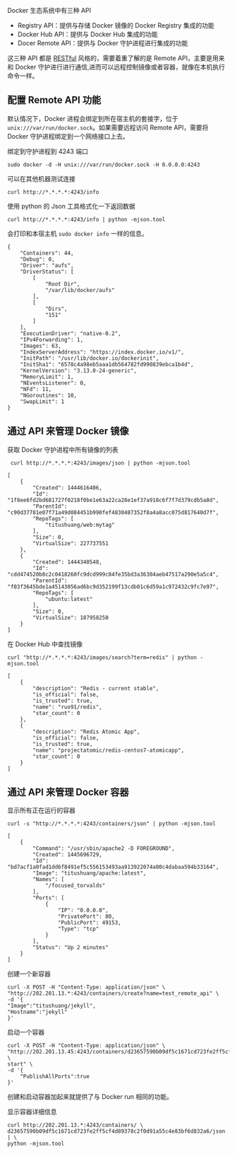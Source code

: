 Docker 生态系统中有三种 API

* Registry API：提供与存储 Docker 镜像的 Docker Registry 集成的功能
* Docker Hub API：提供与 Docker Hub 集成的功能 
* Docer Remote API：提供与 Docker 守护进程进行集成的功能

这三种 API 都是 [RESTful](http://www.ruanyifeng.com/blog/2011/09/restful) 风格的，需要着重了解的是 Remote API，主要是用来和 Docker 守护进行进行通信,进而可以远程控制镜像或者容器，就像在本机执行命令一样。

## 配置 Remote API 功能

默认情况下，Docker 进程会绑定到所在宿主机的套接字，位于 `unix:///var/run/docker.sock`。如果需要远程访问 Remote API，需要将 Docker 守护进程绑定到一个网络接口上去。

绑定到守护进程到 4243 端口

`sudo docker -d -H unix:///var/run/docker.sock -H 0.0.0.0:4243`

可以在其他机器测试连接

`curl http://*.*.*.*:4243/info`

使用 python 的 Json 工具格式化一下返回数据

`curl http://*.*.*.*:4243/info | python -mjson.tool`

会打印和本宿主机 `sudo docker info` 一样的信息。

```
{
    "Containers": 44,
    "Debug": 0,
    "Driver": "aufs",
    "DriverStatus": [
        [
            "Root Dir",
            "/var/lib/docker/aufs"
        ],
        [
            "Dirs",
            "151"
        ]
    ],
    "ExecutionDriver": "native-0.2",
    "IPv4Forwarding": 1,
    "Images": 63,
    "IndexServerAddress": "https://index.docker.io/v1/",
    "InitPath": "/usr/lib/docker.io/dockerinit",
    "InitSha1": "6578c4a98eb5aaa1db564782fd990839ebca1b4d",
    "KernelVersion": "3.13.0-24-generic",
    "MemoryLimit": 1,
    "NEventsListener": 0,
    "NFd": 11,
    "NGoroutines": 10,
    "SwapLimit": 1
}
```

## 通过 API 来管理 Docker 镜像

获取 Docker 守护进程中所有镜像的列表

` curl http://*.*.*.*:4243/images/json | python -mjson.tool`

```
[
    {
        "Created": 1444616406,
        "Id": "1f8ee6fd2bd681727f0218f0be1e63a22ca28e1ef37a918c6f7f7d379cdb5a8d",
        "ParentId": "c90d37781e07f71a49d084451b990fef4830487352f8a4a8acc075d817640d7f",
        "RepoTags": [
            "titushuang/web:mytag"
        ],
        "Size": 0,
        "VirtualSize": 227737551
    },
    {
        "Created": 1444340548,
        "Id": "cdd474520b8c2c0418260fc9dcd999c84fe35bd3a36304aeb47517a290e5a5c4",
        "ParentId": "f03f3645bde1a45143056ad6bc9d352199f13cdb01c6d59a1c972432c9fc7e97",
        "RepoTags": [
            "ubuntu:latest"
        ],
        "Size": 0,
        "VirtualSize": 187958250
    }
]
```

在 Docker Hub 中查找镜像

`curl "http://*.*.*.*:4243/images/search?term=redis" | python -mjson.tool`

```
[
    {
        "description": "Redis - current stable",
        "is_official": false,
        "is_trusted": true,
        "name": "ruo91/redis",
        "star_count": 0
    },
    {
        "description": "Redis Atomic App",
        "is_official": false,
        "is_trusted": true,
        "name": "projectatomic/redis-centos7-atomicapp",
        "star_count": 0
    }
]
```

## 通过 API 来管理 Docker 容器

显示所有正在运行的容器

`curl -s "http://*.*.*.*:4243/containers/json" | python -mjson.tool`

```
[
    {
        "Command": "/usr/sbin/apache2 -D FOREGROUND",
        "Created": 1445696729,
        "Id": "bd7acf1a0fad1dd6f8491ef5c556153493aa913922074a00c4dabaa594b33164",
        "Image": "titushuang/apache:latest",
        "Names": [
            "/focused_torvalds"
        ],
        "Ports": [
            {
                "IP": "0.0.0.0",
                "PrivatePort": 80,
                "PublicPort": 49153,
                "Type": "tcp"
            }
        ],
        "Status": "Up 2 minutes"
    }
]
```

创建一个新容器

```
curl -X POST -H "Content-Type: application/json" \
"http://202.201.13.*:4243/containers/create?name=test_remote_api" \
-d '{
"Image":"titushuang/jekyll",
"Hostname":"jekyll" 
}'
```

启动一个容器

```
curl -X POST -H "Content-Type: application/json" \
"http://202.201.13.45:4243/containers/d23657590b09df5c1671cd723fe2ff5cf4d89378c2f0d91a55c4e83bf6d832a6 \
start" \
-d '{
    "PublishAllPorts":true
}'
```

创建和启动容器加起来就提供了与 Docker run 相同的功能。

显示容器详细信息

```
curl http://202.201.13.*:4243/containers/ \
d23657590b09df5c1671cd723fe2ff5cf4d89378c2f0d91a55c4e83bf6d832a6/json | \
python -mjson.tool
```

